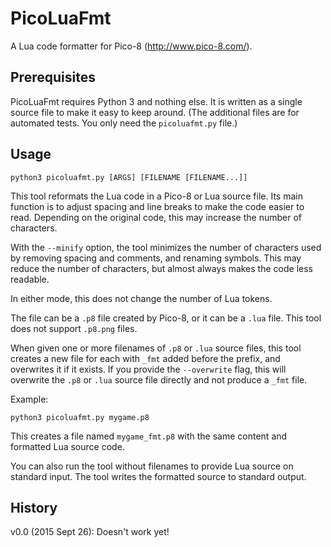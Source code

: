 # PicoLuaFmt

A Lua code formatter for Pico-8 (http://www.pico-8.com/).


## Prerequisites

PicoLuaFmt requires Python 3 and nothing else. It is written as a
single source file to make it easy to keep around. (The additional
files are for automated tests. You only need the `picoluafmt.py`
file.)


## Usage

    python3 picoluafmt.py [ARGS] [FILENAME [FILENAME...]]

This tool reformats the Lua code in a Pico-8 or Lua source file. Its
main function is to adjust spacing and line breaks to make the code
easier to read. Depending on the original code, this may increase the
number of characters.

With the `--minify` option, the tool minimizes the number of
characters used by removing spacing and comments, and renaming
symbols. This may reduce the number of characters, but almost always
makes the code less readable.

In either mode, this does not change the number of Lua tokens.

The file can be a `.p8` file created by Pico-8, or it can be a `.lua`
file. This tool does not support `.p8.png` files.

When given one or more filenames of `.p8` or `.lua` source files, this
tool creates a new file for each with `_fmt` added before the prefix,
and overwrites it if it exists. If you provide the `--overwrite` flag,
this will overwrite the `.p8` or `.lua` source file directly and not
produce a `_fmt` file.

Example:

    python3 picoluafmt.py mygame.p8

This creates a file named `mygame_fmt.p8` with the same content and
formatted Lua source code.

You can also run the tool without filenames to provide Lua source on
standard input. The tool writes the formatted source to standard
output.


## History

v0.0 (2015 Sept 26): Doesn't work yet!
